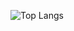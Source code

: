 ![Top Langs](https://github-readme-stats.vercel.app/api/top-langs/?username=mvrck21&theme=swift&size_weight=0.5&count_weight=0.5&langs_count=10&show_icons=true&hide=html,css)
